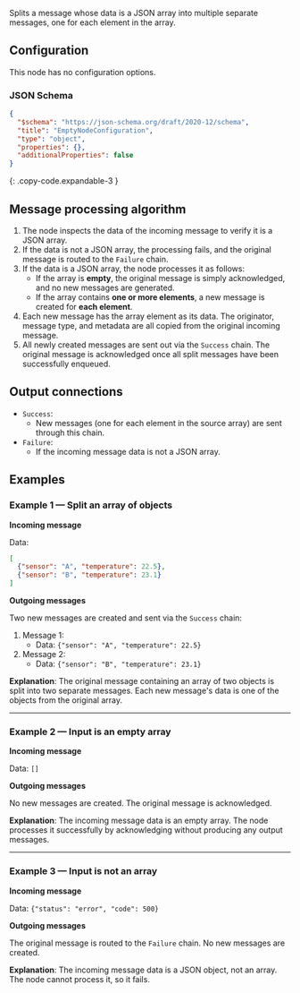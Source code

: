 Splits a message whose data is a JSON array into multiple separate messages, one for each element in the array.

## Configuration

This node has no configuration options.

### JSON Schema

```json
{
  "$schema": "https://json-schema.org/draft/2020-12/schema",
  "title": "EmptyNodeConfiguration",
  "type": "object",
  "properties": {},
  "additionalProperties": false
}
```
{: .copy-code.expandable-3 }

## Message processing algorithm

1. The node inspects the data of the incoming message to verify it is a JSON array.
2. If the data is not a JSON array, the processing fails, and the original message is routed to the `Failure` chain.
3. If the data is a JSON array, the node processes it as follows:
    - If the array is **empty**, the original message is simply acknowledged, and no new messages are generated.
    - If the array contains **one or more elements**, a new message is created for **each element**.
4. Each new message has the array element as its data. The originator, message type, and metadata are all copied from the original incoming message.
5. All newly created messages are sent out via the `Success` chain. The original message is acknowledged once all split messages have been successfully enqueued.

## Output connections

- `Success`:
    - New messages (one for each element in the source array) are sent through this chain.
- `Failure`:
    - If the incoming message data is not a JSON array.

## Examples

### Example 1 — Split an array of objects

**Incoming message**

Data:

```json
[
  {"sensor": "A", "temperature": 22.5},
  {"sensor": "B", "temperature": 23.1}
]
```

**Outgoing messages**

Two new messages are created and sent via the `Success` chain:

1. Message 1:
    - Data: `{"sensor": "A", "temperature": 22.5}`
2. Message 2:
    - Data: `{"sensor": "B", "temperature": 23.1}`

**Explanation**: The original message containing an array of two objects is split into two separate messages. Each new message's data is one of the objects from the original array.

-----

### Example 2 — Input is an empty array

**Incoming message**

Data: `[]`

**Outgoing messages**

No new messages are created. The original message is acknowledged.

**Explanation**: The incoming message data is an empty array. The node processes it successfully by acknowledging without producing any output messages.

-----

### Example 3 — Input is not an array

**Incoming message**

Data: `{"status": "error", "code": 500}`

**Outgoing messages**

The original message is routed to the `Failure` chain. No new messages are created.

**Explanation**: The incoming message data is a JSON object, not an array. The node cannot process it, so it fails.
